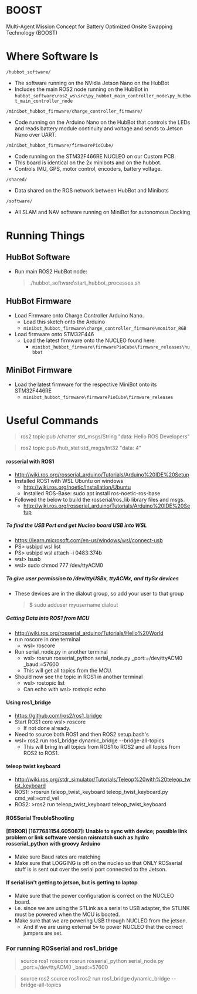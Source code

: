 # BOOST
Multi-Agent Mission Concept for Battery Optimized Onsite Swapping Technology (BOOST)
# Where Software Is

`/hubbot_software/`
* The software running on the NVidia Jetson Nano on the HubBot
* Includes the main ROS2 node running on the HubBot in `hubbot_software\ros2_ws\src\py_hubbot_main_controller_node\py_hubbot_main_controller_node`

`/minibot_hubbot_firmware/charge_controller_firmware/`
* Code running on the Arduino Nano on the HubBot that controls the LEDs and reads battery module continuity and voltage and sends to Jetson Nano over UART.

`/minibot_hubbot_firmware/firmwarePioCube/`
* Code running on the STM32F466RE NUCLEO on our Custom PCB.
* This board is identical on the 2x minibots and on the hubbot.
* Controls IMU, GPS, motor control, encoders, battery voltage.

`/shared/`
* Data shared on the ROS network between HubBot and Minibots

`/software/`
* All SLAM and NAV software running on MiniBot for autonomous Docking

# Running Things
## HubBot Software
* Run main ROS2 HubBot node:
  >./hubbot_software\start_hubbot_processes.sh

## HubBot Firmware
* Load Firmware onto Charge Controller Arduino Nano.
  * Load this sketch onto the Arduino
  * `minibot_hubbot_firmware\charge_controller_firmware\monitor_RGB`
* Load firmware onto STM32F446
  * Load the latest firmware onto the NUCLEO found here:
    * `minibot_hubbot_firmware\firmwarePioCube\firmware_releases\hubbot`
## MiniBot Firmware
* Load the latest firmware for the respective MiniBot onto its STM32F446RE
  * `minibot_hubbot_firmware\firmwarePioCube\firmware_releases`
# Useful Commands
> ros2 topic pub /chatter std_msgs/String "data: Hello ROS Developers"

>ros2 topic pub /hub_stat std_msgs/Int32 "data: 4"

#### rosserial with ROS1
- http://wiki.ros.org/rosserial_arduino/Tutorials/Arduino%20IDE%20Setup
- Installed ROS1 with WSL Ubuntu on windows
  - http://wiki.ros.org/noetic/Installation/Ubuntu
  - Installed ROS-Base: sudo apt install ros-noetic-ros-base
- Followed the below to build the rosserial/ros_lib library files and msgs.
  - http://wiki.ros.org/rosserial_arduino/Tutorials/Arduino%20IDE%20Setup

##### To find the USB Port and get Nucleo board USB into WSL
  - https://learn.microsoft.com/en-us/windows/wsl/connect-usb
  - PS> usbipd wsl list
  - PS> usbipd wsl attach -i 0483:374b
  - wsl> lsusb
  - wsl> sudo chmod 777 /dev/ttyACM0

##### To give user permission to /dev/ttyUSBx, ttyACMx, and ttySx devices
- These devices are in the dialout group, so add your user to that group
  > $ sudo adduser myusername dialout

##### Getting Data into ROS1 from MCU
- http://wiki.ros.org/rosserial_arduino/Tutorials/Hello%20World
- run roscore in one terminal
  - wsl> roscore
- Run serial_node.py in another terminal
  - wsl> rosrun rosserial_python serial_node.py _port:=/dev/ttyACM0 _baud:=57600
  - This will get all topics from the MCU.
- Should now see the topic in ROS1 in another terminal
  - wsl> rostopic list
  - Can echo with wsl> rostopic echo <topic>

#### Using ros1_bridge
- https://github.com/ros2/ros1_bridge
- Start ROS1 core wsl> roscore
  - If not done already.
- Need to source both ROS1 and then ROS2 setup.bash's
- wsl> ros2 run ros1_bridge dynamic_bridge --bridge-all-topics
  - This will bring in all topics from ROS1 to ROS2 and all topics from ROS2 to ROS1.

#### teleop twist keyboard
- http://wiki.ros.org/stdr_simulator/Tutorials/Teleop%20with%20teleop_twist_keyboard
- ROS1: >rosrun teleop_twist_keyboard teleop_twist_keyboard.py cmd_vel:=cmd_vel
- ROS2: >ros2 run teleop_twist_keyboard teleop_twist_keyboard


#### ROSSerial TroubleShooting
#### [ERROR] [1677681154.605087]: Unable to sync with device; possible link problem or link software version mismatch such as hydro rosserial_python with groovy Arduino
  * Make sure Baud rates are matching
  * Make sure that LOGGING is off on the nucleo so that ONLY ROSserial stuff is is sent out over the serial port connected to the Jetson.

#### If serial isn't getting to jetson, but is getting to laptop
* Make sure that the power configuration is correct on the NUCLEO board.
* i.e. since we are using the STLink as a serial to USB adapter, the STLINK must be powered when the MCU is booted.
* Make sure that we are powering USB through NUCLEO from the jetson.
  * And if we are using external 5v to power NUCLEO that the correct jumpers are set.


### For running ROSserial and ros1_bridge
>source ros1
>roscore
>rosrun rosserial_python serial_node.py _port:=/dev/ttyACM0 _baud:=57600

>source ros2
>source ros1
>ros2 run ros1_bridge dynamic_bridge --bridge-all-topics